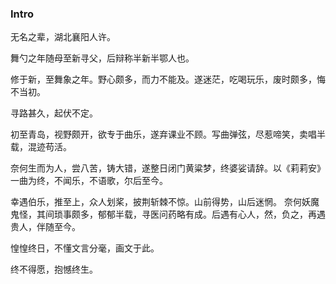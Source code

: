 ### Intro

无名之辈，湖北襄阳人许。

舞勺之年随母至新寻父，后辩称半新半鄂人也。

修于新，至舞象之年。野心颇多，而力不能及。遂迷茫，吃喝玩乐，废时颇多，悔不当初。

寻路甚久，起伏不定。

初至青岛，视野颇开，欲专于曲乐，遂弃课业不顾。写曲弹弦，尽惹啼笑，卖唱半载，混迹苟活。

奈何生而为人，尝八苦，铸大错，遂整日闭门黄粱梦，终婆娑请辞。以《莉莉安》一曲为终，不闻乐，不语歌，尔后至今。

幸遇伯乐，推至上，众人划桨，披荆斩棘不惊。山前得势，山后迷惘。 奈何妖魔鬼怪，其间琐事颇多，郁郁半载，寻医问药略有成。后遇有心人，然，负之，再遇贵人，伴随至今。

惶惶终日，不懂文言分毫，画文于此。

终不得愿，抱憾终生。

<!--

[![Lucien's GitHub stats](https://github-readme-stats.vercel.app/api?username=lucienshui&show_icons=true)](https://www.lucien.ink)

[![Top Langs](https://github-readme-stats.vercel.app/api/top-langs/?username=lucienshui&layout=compact)](https://blog.lucien.ink)

-->

<!--
**LucienShui/LucienShui** is a ✨ _special_ ✨ repository because its `README.md` (this file) appears on your GitHub profile.

Here are some ideas to get you started:

- 🔭 I’m currently working on ...
- 🌱 I’m currently learning ...
- 👯 I’m looking to collaborate on ...
- 🤔 I’m looking for help with ...
- 💬 Ask me about ...
- 📫 How to reach me: ...
- 😄 Pronouns: ...
- ⚡ Fun fact: ...
-->
